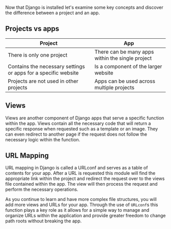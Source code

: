 Now that Django is installed let's examine some key concepts and discover the difference between a project and an app. 


## Projects vs apps 

Project | App
--------|----------
There is only one project | There can be many apps within the single project 
Contains the necessary settings or apps for a specific website | Is a component of the larger website
Projects are not used in other projects | Apps can be used across multiple projects

## Views

Views are another component of Django apps that serve a specific function within the app. Views contain all the necessary code that will return a specific response when requested such as a template or an image. They can even redirect to another page if the request does not follow the necessary logic within the function.

## URL Mapping

URL mapping in Django is called a URLconf and serves as a table of contents for your app. After a URL is requested this module will find the appropriate link within the project and redirect the request over to the views file contained within the app. The view will then process the request and perform the necessary operations.

As you continue to learn and have more complex file structures, you will add more views and URLs for your app. Through the use of `URLconf`s this function plays a key role as it allows for a simple way to manage and organize URLs within the application and provide greater freedom to change path roots without breaking the app.